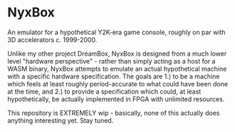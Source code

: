 # NyxBox

An emulator for a hypothetical Y2K-era game console, roughly on par with 3D accelerators c. 1999-2000.

Unlike my other project DreamBox, NyxBox is designed from a much lower level "hardware perspective" - rather than simply acting as a host for a WASM binary, NyxBox attempts to emulate an actual hypothetical machine with a specific hardware specification. The goals are 1.) to be a machine which feels at least roughly period-accurate to what could have been done at the time, and 2.) to provide a specification which could, at least hypothetically, be actually implemented in FPGA with unlimited resources.

This repository is EXTREMELY wip - basically, none of this actually does anything interesting yet. Stay tuned.
